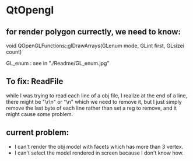# QtOpengl

## for render polygon currectly, we need to know:

void QOpenGLFunctions::glDrawArrays(GLenum mode, GLint first, GLsizei count)

GL_enum : see in "./Readme/GL_enum.jpg"


<!-- <img src="./README/GLenum.png" style="zoom:100%;" /> -->

## To fix: ReadFile
while I was trying to read each line of a obj file, I realize at the end of a line, there might be "\r\n" or "\n" which we need to remove it, but I just simply remove the last byte of each line rather than set a reg to remove, and it might cause some problem.

## current problem:
- I can't render the obj model with facets which has more than 3 vertex.
- I can't select the model rendered in screen because I don't know how.
